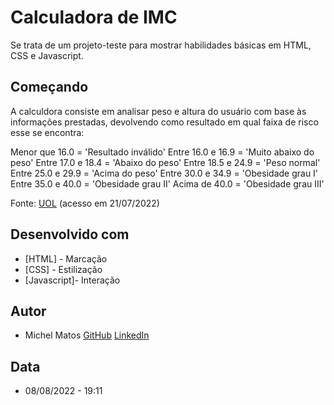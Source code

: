 # Calculadora de IMC

Se trata de um projeto-teste para mostrar habilidades básicas em HTML, CSS e Javascript.

## Começando

A calculdora consiste em analisar peso e altura do usuário com base às informações prestadas, devolvendo como resultado em qual faixa de risco esse se encontra:

Menor que 16.0 = 'Resultado inválido'
Entre 16.0 e 16.9 = 'Muito abaixo do peso'
Entre 17.0 e 18.4 = 'Abaixo do peso'
Entre 18.5 e 24.9 = 'Peso normal'
Entre 25.0 e 29.9 = 'Acima do peso'
Entre 30.0 e 34.9 = 'Obesidade grau I'
Entre 35.0 e 40.0 = 'Obesidade grau II'
Acima de 40.0 = 'Obesidade grau III'

Fonte: <a href="https://www.uol.com.br/vivabem/faq/imc-como-calcular-tabela-dicas-como-melhorar-e-mais.htm">UOL</a> (acesso em 21/07/2022)

## Desenvolvido com

* [HTML] - Marcação
* [CSS] - Estilização
* [Javascript]- Interação

## Autor

* Michel Matos
<a href="https://github.com/MichelMathos">GitHub</a>
<a href ="https://www.linkedin.com/in/michelmathos/">LinkedIn</a>

## Data

* 08/08/2022 - 19:11
